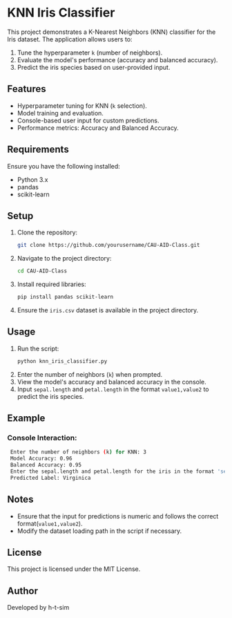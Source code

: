 
# KNN Iris Classifier

This project demonstrates a K-Nearest Neighbors (KNN) classifier for the Iris dataset. The application allows users to:
1. Tune the hyperparameter `k` (number of neighbors).
2. Evaluate the model's performance (accuracy and balanced accuracy).
3. Predict the iris species based on user-provided input.

## Features
- Hyperparameter tuning for KNN (`k` selection).
- Model training and evaluation.
- Console-based user input for custom predictions.
- Performance metrics: Accuracy and Balanced Accuracy.

## Requirements
Ensure you have the following installed:
- Python 3.x
- pandas
- scikit-learn

## Setup
1. Clone the repository:
   ```bash
   git clone https://github.com/yourusername/CAU-AID-Class.git
   ```
2. Navigate to the project directory:
   ```bash
   cd CAU-AID-Class
   ```
3. Install required libraries:
   ```bash
   pip install pandas scikit-learn
   ```
4. Ensure the `iris.csv` dataset is available in the project directory.

## Usage
1. Run the script:
   ```bash
   python knn_iris_classifier.py
   ```
2. Enter the number of neighbors (```k```) when prompted.
3. View the model's accuracy and balanced accuracy in the console.
4. Input ```sepal.length``` and ```petal.length``` in the format ```value1,value2``` to predict the iris species.

## Example
### Console Interaction:
```bash
 Enter the number of neighbors (k) for KNN: 3
 Model Accuracy: 0.96
 Balanced Accuracy: 0.95
 Enter the sepal.length and petal.length for the iris in the format 'sepal_length,petal_length': 5.1,1.8
 Predicted Label: Virginica
```

## Notes 
 - Ensure that the input for predictions is numeric and follows the correct format(```value1,value2```).
 - Modify the dataset loading path in the script if necessary.

## License
This project is licensed under the MIT License.

## Author 
Developed by h-t-sim
